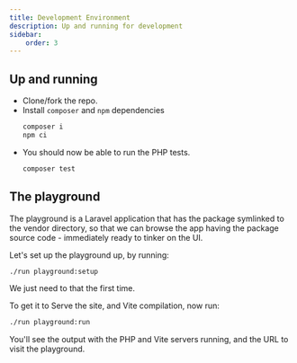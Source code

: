 ```yaml
---
title: Development Environment
description: Up and running for development
sidebar:
    order: 3
---
```


## Up and running

- Clone/fork the repo.
- Install `composer` and `npm` dependencies
  ```bash title="NPM dependencies"
  composer i
  npm ci
  ```
- You should now be able to run the PHP tests.
  ```bash title="PHP Tests"
  composer test
  ```

## The playground

The playground is a Laravel application that has the package symlinked to the vendor directory, so that
 we can browse the app having the package source code - immediately ready to tinker on the UI.  

Let's set up the playground up, by running:
```bash title="Set up the playground"
./run playground:setup
```

We just need to that the first time.

To get it to Serve the site, and Vite compilation, now run:

```bash title="Run the playground"
./run playground:run
```

You'll see the output with the PHP and Vite servers running, and the URL to visit the playground.
